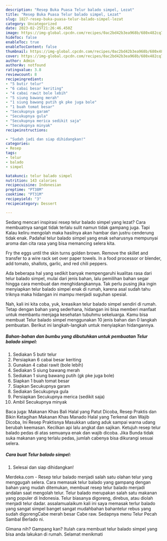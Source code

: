 ```yaml
---
description: "Resep Buka Puasa Telur balado simpel, Lezat"
title: "Resep Buka Puasa Telur balado simpel, Lezat"
slug: 1827-resep-buka-puasa-telur-balado-simpel-lezat
category: Uncategorized
date: 2023-02-25T21:26:46.450Z
image: https://img-global.cpcdn.com/recipes/0ac2bd42b3ea968b/680x482cq70/telur-balado-simpel-foto-resep-utama.jpg
hideToc: false
enableToc: true
enableTocContent: false
thumbnail: https://img-global.cpcdn.com/recipes/0ac2bd42b3ea968b/680x482cq70/telur-balado-simpel-foto-resep-utama.jpg
cover: https://img-global.cpcdn.com/recipes/0ac2bd42b3ea968b/680x482cq70/telur-balado-simpel-foto-resep-utama.jpg
author: Admin
authorAv: notfound
ratingvalue: 3.8
reviewcount: 8
recipeingredient:
- "5 butir telur"
- "6 cabai besar keriting"
- "4 cabai rawit bole lebih"
- "5 siung bawang merah"
- "1 siung bawang putih gk pke juga bole"
- "1 buah tomat besar"
- "Secukupnya garam"
- "Secukupnya gula"
- "Secukupnya merica sedikit saja"
- "Secukupnya minyak"
recipeinstructions:

- "Sudah jadi dan siap dihidangkan!"
categories:
- Resep
tags:
- telur
- balado
- simpel

katakunci: telur balado simpel 
nutrition: 143 calories
recipecuisine: Indonesian
preptime: "PT38M"
cooktime: "PT31M"
recipeyield: "3"
recipecategory: Dessert

---
```



Sedang mencari inspirasi resep telur balado simpel yang lezat? Cara membuatnya sangat tidak terlalu sulit namun tidak gampang juga. Tapi Kalau keliru mengolah maka hasilnya akan hambar dan justru cenderung tidak enak. Padahal telur balado simpel yang enak seharusnya mempunyai aroma dan cita rasa yang bisa memancing selera kita.


Fry the eggs until the skin turns golden brown. Remove the skillet and transfer to a wire rack set over paper towels. In a food processor or blender, add tomato, shallots, garlic, and red chili peppers.

Ada beberapa hal yang sedikit banyak mempengaruhi kualitas rasa dari telur balado simpel, mulai dari jenis bahan, lalu pemilihan bahan segar hingga cara membuat dan menghidangkannya. Tak perlu pusing jika ingin menyiapkan telur balado simpel enak di rumah, karena asal sudah tahu triknya maka hidangan ini mampu menjadi suguhan spesial.


Nah, kali ini kita coba, yuk, kreasikan telur balado simpel sendiri di rumah. Tetap dengan bahan yang sederhana, hidangan ini bisa memberi manfaat untuk membantu menjaga kesehatan tubuhmu sekeluarga. Kamu bisa membuat Telur balado simpel menggunakan 10 jenis bahan dan 0 langkah pembuatan. Berikut ini langkah-langkah untuk menyiapkan hidangannya.

<!--inarticleads1-->

##### Bahan-bahan dan bumbu yang dibutuhkan untuk pembuatan Telur balado simpel:

1. Sediakan 5 butir telur
1. Persiapkan 6 cabai besar keriting
1. Gunakan 4 cabai rawit (bole lebih)
1. Sediakan 5 siung bawang merah
1. Sediakan 1 siung bawang putih (gk pke juga bole)
1. Siapkan 1 buah tomat besar
1. Siapkan Secukupnya garam
1. Sediakan Secukupnya gula
1. Persiapkan Secukupnya merica (sedikit saja)
1. Ambil Secukupnya minyak


Baca juga: Makanan Khas Bali Halal yang Patut Dicoba, Resep Praktis dan Bikin Ketagihan Makanan Khas Manado Halal yang Terkenal dan Wajib Dicoba, Ini Resep Praktisnya Masukkan udang aduk sampai warna udang berubah keemasan. Kecilkan api lalu angkat dan sajikan. Ketujuh resep telur balado pedas di atas semuanya enak dan wajib dicoba. Jika Bunda tidak suka makanan yang terlalu pedas, jumlah cabenya bisa dikurangi sesuai selera. 

<!--inarticleads2-->

##### Cara buat Telur balado simpel:


1. Selesai dan siap dihidangkan!

Merdeka.com - Resep telur balado menjadi salah satu olahan telur yang menggugah selera. Cara memasak telur balado yang gampang dengan bahan yang mudah ditemukan, membuat resep telur balado menjadi andalan saat mengolah telur. Telur balado merupakan salah satu makanan yang populer di Indonesia. Telur biasanya digoreng, direbus, atau diolah menjadi telur dadar. assalamualaikum kali ini saya memasak terlur balado yang sangat simpel banget sangat mudahbahan bahantelur rebus yang sudah digorengCabe merah besar Cabe raw. Sedapnya menu Telur Pecah Sambal Berlado ni. 

Gimana nih? Gampang kan? Itulah cara membuat telur balado simpel yang bisa anda lakukan di rumah. Selamat menikmati

